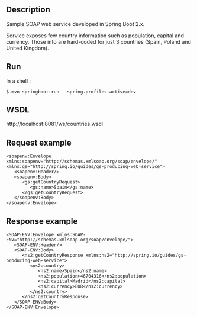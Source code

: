 Description
---
Sample SOAP web service developed in Spring Boot 2.x.

Service exposes few country information such as population, capital and currency.
Those info are hard-coded for just 3 countries (Spain, Poland and United Kingdom).

Run
---
In a shell :

```
$ mvn springboot:run --spring.profiles.active=dev
```

WSDL
----

http://localhost:8081/ws/countries.wsdl


Request example
----

```
<soapenv:Envelope xmlns:soapenv="http://schemas.xmlsoap.org/soap/envelope/" xmlns:gs="http://spring.io/guides/gs-producing-web-service">
   <soapenv:Header/>
   <soapenv:Body>
      <gs:getCountryRequest>
         <gs:name>Spain</gs:name>
      </gs:getCountryRequest>
   </soapenv:Body>
</soapenv:Envelope>
```
Response example
---
```
<SOAP-ENV:Envelope xmlns:SOAP-ENV="http://schemas.xmlsoap.org/soap/envelope/">
   <SOAP-ENV:Header/>
   <SOAP-ENV:Body>
      <ns2:getCountryResponse xmlns:ns2="http://spring.io/guides/gs-producing-web-service">
         <ns2:country>
            <ns2:name>Spain</ns2:name>
            <ns2:population>46704316</ns2:population>
            <ns2:capital>Madrid</ns2:capital>
            <ns2:currency>EUR</ns2:currency>
         </ns2:country>
      </ns2:getCountryResponse>
   </SOAP-ENV:Body>
</SOAP-ENV:Envelope>
```

